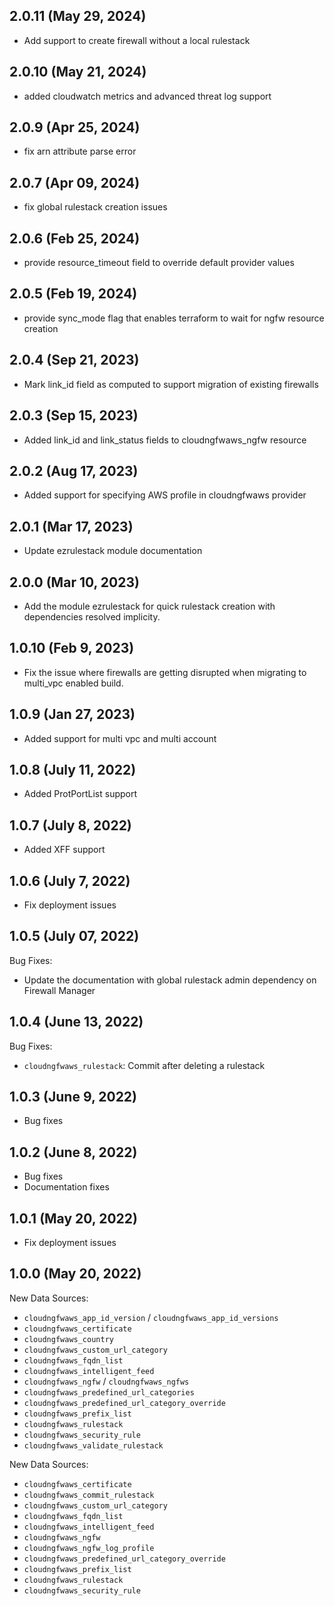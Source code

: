 ## 2.0.11 (May 29, 2024)

* Add support to create firewall without a local rulestack

## 2.0.10 (May 21, 2024)

* added cloudwatch metrics and advanced threat log support
  
## 2.0.9 (Apr 25, 2024)

* fix arn attribute parse error

## 2.0.7 (Apr 09, 2024)

* fix global rulestack creation issues

## 2.0.6 (Feb 25, 2024)

* provide resource_timeout field to override default provider values

## 2.0.5 (Feb 19, 2024)

* provide sync_mode flag that enables terraform to wait for ngfw resource creation

## 2.0.4 (Sep 21, 2023)

* Mark link_id field as computed to support migration of existing firewalls

## 2.0.3 (Sep 15, 2023)

* Added link_id and link_status fields to cloudngfwaws_ngfw resource

## 2.0.2 (Aug 17, 2023)

* Added support for specifying AWS profile in cloudngfwaws provider

## 2.0.1 (Mar 17, 2023)

* Update ezrulestack module documentation

## 2.0.0 (Mar 10, 2023)

* Add the module ezrulestack for quick rulestack creation with dependencies resolved 
  implicity.

## 1.0.10 (Feb 9, 2023)

* Fix the issue where firewalls are getting disrupted when migrating to multi_vpc 
  enabled build.

## 1.0.9 (Jan 27, 2023)

* Added support for multi vpc and multi account

## 1.0.8 (July 11, 2022)

* Added ProtPortList support

## 1.0.7 (July 8, 2022)

* Added XFF support

## 1.0.6 (July 7, 2022)

* Fix deployment issues

## 1.0.5 (July 07, 2022)

Bug Fixes:

* Update the documentation with global rulestack admin dependency on Firewall Manager

## 1.0.4 (June 13, 2022)

Bug Fixes:

* `cloudngfwaws_rulestack`: Commit after deleting a rulestack

## 1.0.3 (June 9, 2022)

* Bug fixes

## 1.0.2 (June 8, 2022)

* Bug fixes
* Documentation fixes

## 1.0.1 (May 20, 2022)

* Fix deployment issues

## 1.0.0 (May 20, 2022)

New Data Sources:

* `cloudngfwaws_app_id_version` / `cloudngfwaws_app_id_versions`
* `cloudngfwaws_certificate`
* `cloudngfwaws_country`
* `cloudngfwaws_custom_url_category`
* `cloudngfwaws_fqdn_list`
* `cloudngfwaws_intelligent_feed`
* `cloudngfwaws_ngfw` / `cloudngfwaws_ngfws`
* `cloudngfwaws_predefined_url_categories`
* `cloudngfwaws_predefined_url_category_override`
* `cloudngfwaws_prefix_list`
* `cloudngfwaws_rulestack`
* `cloudngfwaws_security_rule`
* `cloudngfwaws_validate_rulestack`

New Data Sources:

* `cloudngfwaws_certificate`
* `cloudngfwaws_commit_rulestack`
* `cloudngfwaws_custom_url_category`
* `cloudngfwaws_fqdn_list`
* `cloudngfwaws_intelligent_feed`
* `cloudngfwaws_ngfw`
* `cloudngfwaws_ngfw_log_profile`
* `cloudngfwaws_predefined_url_category_override`
* `cloudngfwaws_prefix_list`
* `cloudngfwaws_rulestack`
* `cloudngfwaws_security_rule`
